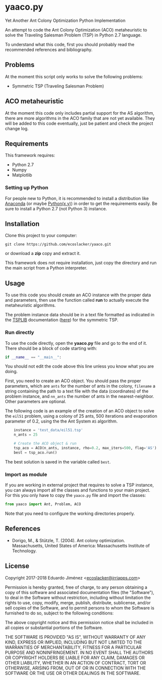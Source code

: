 # yaaco.py
Yet Another Ant Colony Optimization Python Implementation

An attempt to code the Ant Colony Optimization (ACO) metaheuristic to solve
the Traveling Salesman Problem (TSP) in Python 2.7 language.

To understand what this code, first you should probably read the recommended
references and bibliography.

## Problems

At the moment this script only works to solve the following problems:
* Symmetric TSP (Traveling Salesman Problem)


## ACO metaheuristic

At the moment this code only includes partial support for the AS algorithm,
there are more algorithms in the ACO family that are not yet available. They
will be added to this code eventually, just be patient and check the project
change log.

## Requirements

This framework requires:
* Python 2.7
* Numpy
* Matplotlib

### Setting up Python

For people new to Python, it is recommended to install a distribution
like [Anaconda](https://www.anaconda.com/) (or maybe
[Python(x,y)](https://python-xy.github.io/)) in order to get the
requirements easily. Be sure to install a Python 2.7 (not Python 3) instance.

## Installation

Clone this project to your computer:

```
git clone https://github.com/ecoslacker/yaaco.git
```

or download a **zip** copy and extract it.

This framework does not require installation, just copy the directory and run
the main script from a Python interpreter.

## Usage

To use this code you should create an ACO instance with the proper data and
parameters, then use the function called **run** to actually execute the
metaheuristic algorithms.

The problem instance data should be in a text file formatted as indicated in
the [TSPLIB](https://www.iwr.uni-heidelberg.de/groups/comopt/software/TSPLIB95/) documentation ([here](https://www.iwr.uni-heidelberg.de/groups/comopt/software/TSPLIB95/tsp95.pdf)) for the symmetric TSP.

### Run directly

To use the code directly, open the **yaaco.py** file and go to the end of it.
There should be a block of code starting with:

```python
if __name__ == "__main__":
```

You should not edit the code above this line unless you know what you are doing.

First, you need to create an ACO object. You should pass the proper parameters,
which are `ants` for the number of ants in the colony, `filename` a string 
containing the path to a text file with the data (coordinates) of the problem instance, and
`nn_ants` the number of ants in the nearest-neighbor. Other parameters are optional.

The following code is an example of the creation of an ACO object to solve the `eil51`
problem, using a colony of 25 ants, 500 iterations and evaporation parameter of 0.2,
using the the Ant System `AS` algorithm.

```python
    instance = 'test_data/eil51.tsp'
    n_ants = 25

    # Create the ACO object & run
    tsp_aco = ACO(n_ants, instance, rho=0.2, max_iters=500, flag='AS')
    best = tsp_aco.run()
```

The best solution is saved in the variable called `best`.

### Import as module

If you are working in external project that requires to solve a TSP instance,
you can always import all the classes and functions to your main project. For
this you only have to copy the `yaaco.py` file and import the classes:

```python
from yaaco import Ant, Problem, ACO
```

Note that you need to configure the working directories properly.

## References

*  Dorigo, M., & Stützle, T. (2004). Ant colony optimization. Massachusetts,
  United States of America: Massachusetts Institute of Technology.

## License

Copyright 2017-2018 Eduardo Jiménez &lt;<ecoslacker@irriapps.com>&gt;

Permission is hereby granted, free of charge, to any person obtaining a copy of this software and associated documentation files (the "Software"), to deal in the Software without restriction, including without limitation the rights to use, copy, modify, merge, publish, distribute, sublicense, and/or sell copies of the Software, and to permit persons to whom the Software is furnished to do so, subject to the following conditions:

The above copyright notice and this permission notice shall be included in all copies or substantial portions of the Software.

THE SOFTWARE IS PROVIDED "AS IS", WITHOUT WARRANTY OF ANY KIND, EXPRESS OR IMPLIED, INCLUDING BUT NOT LIMITED TO THE WARRANTIES OF MERCHANTABILITY, FITNESS FOR A PARTICULAR PURPOSE AND NONINFRINGEMENT. IN NO EVENT SHALL THE AUTHORS OR COPYRIGHT HOLDERS BE LIABLE FOR ANY CLAIM, DAMAGES OR OTHER LIABILITY, WHETHER IN AN ACTION OF CONTRACT, TORT OR OTHERWISE, ARISING FROM, OUT OF OR IN CONNECTION WITH THE SOFTWARE OR THE USE OR OTHER DEALINGS IN THE SOFTWARE.
